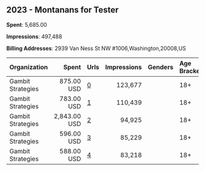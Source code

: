 ## 2023 - Montanans for Tester 
**Spent**: 5,685.00

**Impressions**: 497,488

**Billing Addresses**: 2939 Van Ness St NW #1006,Washington,20008,US

|Organization|Spent|Urls|Impressions|Genders|Age Brackets|Country Codes|
|:---|---:|:---|---:|:---|:---|:---|
|Gambit Strategies|875.00 USD|[0](https://www.snap.com/political-ads/asset/20f999bcff7b297cffd4e18b1484f9dca9b79c70d34efdc263a9f672aae50fd8?mediaType=jpeg)|123,677||18+|united states|
|Gambit Strategies|783.00 USD|[1](https://www.snap.com/political-ads/asset/2e0f9340aba8f3d65a7b12e36708b1fb9da73b3606574789266fee14509396ec?mediaType=jpeg)|110,439||18+|united states|
|Gambit Strategies|2,843.00 USD|[2](https://www.snap.com/political-ads/asset/7deabdd97e789554f70d7b6442dbbb1e672a9d320b2f871878bea75d713d8d88?mediaType=mp4)|94,925||18+|united states|
|Gambit Strategies|596.00 USD|[3](https://www.snap.com/political-ads/asset/7a345b52a672ecd6f912770009f564655feb2b86789c6684736165aa5f89c60a?mediaType=mp4)|85,229||18+|united states|
|Gambit Strategies|588.00 USD|[4](https://www.snap.com/political-ads/asset/18db6ad09958d7d375e1653c54272849623baf27148f12a196614874304a37f4?mediaType=mp4)|83,218||18+|united states|
